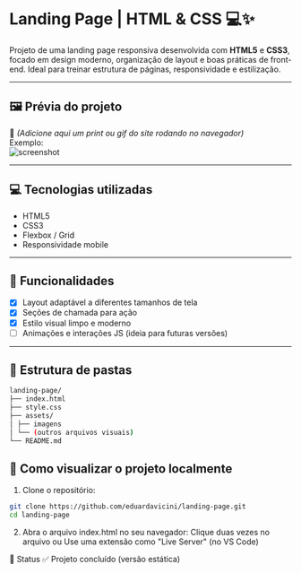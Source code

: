 # Landing Page | HTML & CSS 💻✨

Projeto de uma landing page responsiva desenvolvida com **HTML5** e **CSS3**, focado em design moderno, organização de layout e boas práticas de front-end. Ideal para treinar estrutura de páginas, responsividade e estilização.

---

## 🖼️ Prévia do projeto
📸 *(Adicione aqui um print ou gif do site rodando no navegador)*  
Exemplo:  
![screenshot](./assets/preview.png)

---

## 💻 Tecnologias utilizadas
- HTML5
- CSS3
- Flexbox / Grid
- Responsividade mobile

---

## 🚀 Funcionalidades
- [x] Layout adaptável a diferentes tamanhos de tela
- [x] Seções de chamada para ação
- [x] Estilo visual limpo e moderno
- [ ] Animações e interações JS (ideia para futuras versões)

---

## 📂 Estrutura de pastas
```bash
landing-page/
├── index.html
├── style.css
├── assets/
│ ├── imagens
│ └── (outros arquivos visuais)
└── README.md
```

## 🧪 Como visualizar o projeto localmente

1. Clone o repositório:
```bash
git clone https://github.com/eduardavicini/landing-page.git
cd landing-page
```

2. Abra o arquivo index.html no seu navegador:
Clique duas vezes no arquivo ou Use uma extensão como "Live Server" (no VS Code)

📌 Status
✅ Projeto concluído (versão estática)


